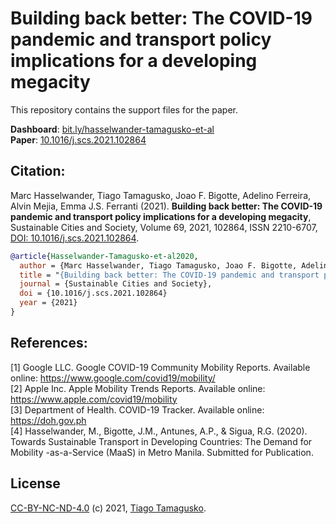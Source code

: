 # Building back better: The COVID-19 pandemic and transport policy implications for a developing megacity

This repository contains the support files for the paper.

**Dashboard**: [bit.ly/hasselwander-tamagusko-et-al](https://bit.ly/hasselwander-tamagusko-et-al)  
 **Paper**: [10.1016/j.scs.2021.102864](https://doi.org/10.1016/j.scs.2021.102864)

## Citation:

Marc Hasselwander, Tiago Tamagusko, Joao F. Bigotte, Adelino Ferreira, Alvin Mejia, Emma J.S. Ferranti (2021). **Building back better: The COVID-19 pandemic and transport policy implications for a developing megacity**, Sustainable Cities and Society, Volume 69, 2021, 102864, ISSN 2210-6707, [DOI: 10.1016/j.scs.2021.102864](https://doi.org/10.1016/j.scs.2021.102864).

```bibtex
@article{Hasselwander-Tamagusko-et-al2020,
  author = {Marc Hasselwander, Tiago Tamagusko, Joao F. Bigotte, Adelino Ferreira, Alvin Mejia, Emma J.S. Ferranti},
  title = "{Building back better: The COVID-19 pandemic and transport policy implications for a developing megacity}",
  journal = {Sustainable Cities and Society},
  doi = {10.1016/j.scs.2021.102864}
  year = {2021}
}
```
## References:
[1] Google LLC. Google COVID-19 Community Mobility Reports. Available online: https://www.google.com/covid19/mobility/  
[2] Apple Inc. Apple Mobility Trends Reports. Available online: https://www.apple.com/covid19/mobility  
[3] Department of Health. COVID-19 Tracker. Available online: https://doh.gov.ph  
[4] Hasselwander, M., Bigotte, J.M., Antunes, A.P., & Sigua, R.G. (2020). Towards Sustainable Transport in Developing Countries: The Demand for Mobility -as-a-Service (MaaS) in Metro Manila. Submitted for Publication.

## License

[CC-BY-NC-ND-4.0](LICENSE) (c) 2021, [Tiago Tamagusko](https://tamagusko.github.io/).

